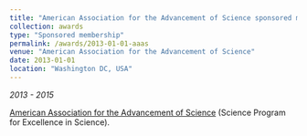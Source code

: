 ```yaml
---
title: "American Association for the Advancement of Science sponsored membership"
collection: awards
type: "Sponsored membership"
permalink: /awards/2013-01-01-aaas
venue: "American Association for the Advancement of Science"
date: 2013-01-01
location: "Washington DC, USA"
---
```


*2013 - 2015*

[American Association for the Advancement of Science](https://www.aaas.org/) (Science Program for Excellence in Science).
